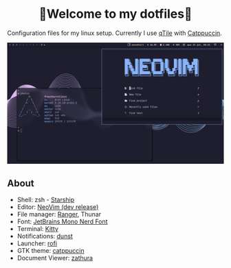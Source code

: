 <h1 align="center">👋Welcome to my dotfiles🐧</h1>

Configuration files for my linux setup.
Currently I use [qTile](https://github.com/qtile) with [Catppuccin](https://github.com/catppuccin).

![qtile](./screenshots/qtile-catppuccin.png)

## About

- Shell: zsh - [Starship](https://github.com/starship/starship)
- Editor: [NeoVim (dev release)](https://github.com/neovim/neovim)
- File manager: [Ranger](https://github.com/ranger/ranger), Thunar
- Font: [JetBrains Mono Nerd Font](https://github.com/ryanoasis/nerd-fonts)
- Terminal: [Kitty](https://github.com/kovidgoyal/kitty/)
- Notifications: [dunst](https://github.com/dunst-project/dunst)
- Launcher: [rofi](https://github.com/davatorium/rofi)
- GTK theme: [catppuccin](https://github.com/Fausto-Korpsvart/Catppuccin-GTK-Theme)
- Document Viewer: [zathura](https://git.pwmt.org/pwmt/zathura)

